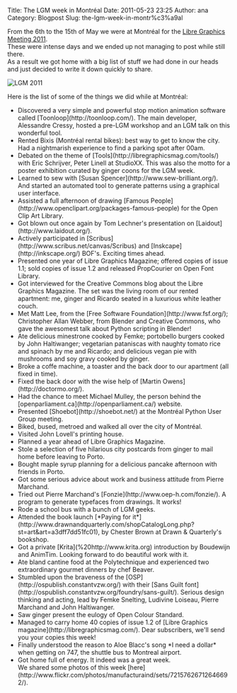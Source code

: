 Title: The LGM week in Montréal
Date: 2011-05-23 23:25
Author: ana
Category: Blogpost
Slug: the-lgm-week-in-montr%c3%a9al

From the 6th to the 15th of May we were at Montréal for the
[Libre Graphics Meeting
2011](http://www.libregraphicsmeeting.org/2011/).  
These were intense days and we ended up not managing to post while
still there.  
As a result we got home with a big list of stuff we had done in our
heads and just decided to write it down quickly to share.

![](http://blog.manufacturaindependente.org/wp-content/uploads/2011/05/IMG_4109.png "LGM 2011")

Here is the list of some of the things we did while at Montréal:

<ul>
<li>
Discovered a very simple and powerful stop motion animation software
called [Toonloop](http://toonloop.com/). The main developer, Alessandre
Cressy, hosted a pre-LGM workshop and an LGM talk on this wonderful
tool.

</li>
<li>
Rented Bixis (Montréal rental bikes): best way to get to know the city.
Had a nightmarish experience to find a parking spot after 00am.

</li>
<li>
Debated on the theme of [Tools](http://libregraphicsmag.com/tools/) with
Eric Schrijver, Peter Linell at StudioXX. This was also the motto for a
poster exhibition curated by ginger coons for the LGM week.

</li>
<li>
Learned to sew with [Susan Spencer](http://www.sew-brilliant.org/). And
started an automated tool to generate patterns using a graphical user
interface.

</li>
<li>
Assisted a full afternoon of drawing [Famous
People](http://www.openclipart.org/packages-famous-people) for the Open
Clip Art Library.

</li>
<li>
Got blown out once again by Tom Lechner's presentation on
[Laidout](http://www.laidout.org/).

</li>
<li>
Actively participated in
[Scribus](http://www.scribus.net/canvas/Scribus) and
[Inskcape](http://inkscape.org/) BOF's. Exciting times ahead.

</li>
<li>
Presented one year of Libre Graphics Magazine; offered copies of issue
1.1; sold copies of issue 1.2 and released PropCourier on Open Font
Library.

</li>
<li>
Got interviewed for the Creative Commons blog about the Libre Graphics
Magazine. The set was the living room of our rented apartment: me,
ginger and Ricardo seated in a luxurious white leather couch.

</li>
<li>
Met Matt Lee, from the [Free Software Foundation](http://www.fsf.org/);
Christopher Allan Webber, from Blender and Creative Commons, who gave
the awesomest talk about Python scripting in Blender!

</li>
<li>
Ate delicious minestrone cooked by Femke; portobello burgers cooked by
John Haltiwanger; vegetarian pataniscas with naughty tomato rice and
spinach by me and Ricardo; and delicious vegan pie with mushrooms and
soy gravy cooked by ginger.

</li>
<li>
Broke a coffe machine, a toaster and the back door to our apartment (all
fixed in time).

</li>
<li>
Fixed the back door with the wise help of [Martin
Owens](http://doctormo.org/).

</li>
<li>
Had the chance to meet Michael Mulley, the person behind the
[openparliament.ca](http://openparliament.ca/) website.

</li>
<li>
Presented [Shoebot](http://shoebot.net/) at the Montréal Python User
Group meeting.

</li>
<li>
Biked, bused, metroed and walked all over the city of Montréal.

</li>
<li>
Visited John Lovell's printing house.

</li>
<li>
Planned a year ahead of Libre Graphics Magazine.

</li>
<li>
Stole a selection of five hilarious city postcards from ginger to mail
home before leaving to Porto.

</li>
<li>
Bought maple syrup planning for a delicious pancake afternoon with
friends in Porto.

</li>
<li>
Got some serious advice about work and business attitude from Pierre
Marchand.

</li>
<li>
Tried out Pierre Marchand's [Fonzie](http://www.oep-h.com/fonzie/). A
program to generate typefaces from drawings. It works!

</li>
<li>
Rode a school bus with a bunch of LGM geeks.

</li>
<li>
Attended the book launch [*Paying for
it*](http://www.drawnandquarterly.com/shopCatalogLong.php?st=art&art=a3dff7dd51fc01),
by Chester Brown at Drawn & Quarterly's bookshop.

</li>
<li>
Got a private [Krita](%20http://www.krita.org) introduction by Boudewijn
and AnimTim. Looking forward to do beautiful work with it.

</li>
<li>
Ate bland cantine food at the Polytechnique and experienced two
extraordinary gourmet dinners by chef Beaver.

</li>
<li>
Stumbled upon the braveness of the
[OSP](http://ospublish.constantvzw.org/) with their [Sans Guilt
font](http://ospublish.constantvzw.org/foundry/sans-guilt/). Serious
design thinking and acting, lead by Femke Snelting, Ludivine Loiseau,
Pierre Marchand and John Haltiwanger.

</li>
<li>
Saw ginger present the eulogy of Open Colour Standard.

</li>
<li>
Managed to carry home 40 copies of issue 1.2 of [Libre Graphics
magazine](http://libregraphicsmag.com/). Dear subscribers, we'll send
you your copies this week!

</li>
<li>
Finally understood the reason to Aloe Blacc's song *I need a dollar*
when getting on 747, the shuttle bus to Montreal airport.

</li>
<li>
Got home full of energy. It indeed was a great week.

</li>
We shared some photos of this week
[here](http://www.flickr.com/photos/manufacturaind/sets/72157626712646692/).

